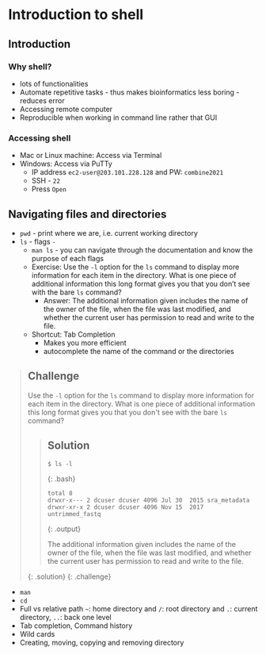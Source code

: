 # Introduction to shell
## Introduction
### Why shell?
- lots of functionalities
- Automate repetitive tasks - thus makes bioinformatics less boring - reduces error
- Accessing remote computer
- Reproducible when working in command line rather that GUI

### Accessing shell
- Mac or Linux machine: Access via Terminal
- Windows: Access via PuTTy
	- IP address `ec2-user@203.101.228.128` and PW: `combine2021`
	- SSH - `22`
	- Press `Open`
## Navigating files and directories
- `pwd` - print where we are, i.e. current working directory
- `ls` - flags `-`
	- `man ls` - you can navigate through the documentation and know the purpose of each flags
	- Exercise: Use the `-l` option for the `ls` command to display more information for each item in the directory. What is one piece of additional information this long format gives you that you don’t see with the bare `ls` command?
		- Answer: The additional information given includes the name of the owner of the file, when the file was last modified, and whether the current user has permission to read and write to the file.
	- Shortcut: Tab Completion 
		- Makes you more efficient
		- autocomplete the name of the command or the directories

> ## Challenge
> Use the `-l` option for the `ls` command to display more information for each item 
> in the directory. What is one piece of additional information this long format
> gives you that you don't see with the bare `ls` command?
>
> > ## Solution
> > ~~~
> > $ ls -l
> > ~~~
> > {: .bash}
> > 
> > ~~~
> > total 8
> > drwxr-x--- 2 dcuser dcuser 4096 Jul 30  2015 sra_metadata
> > drwxr-xr-x 2 dcuser dcuser 4096 Nov 15  2017 untrimmed_fastq
> > ~~~
> > {: .output}
> > 
> > The additional information given includes the name of the owner of the file,
> > when the file was last modified, and whether the current user has permission
> > to read and write to the file.
> > 
> {: .solution}
{: .challenge}

- `man`
- `cd`
- Full vs relative path `~`: home directory and `/`: root directory  and `.`: current directory, `..`: back one level
- Tab completion, Command history
- Wild cards
- Creating, moving, copying and removing directory